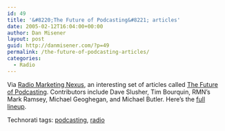 ```yaml
---
id: 49
title: '&#8220;The Future of Podcasting&#8221; articles'
date: 2005-02-12T16:04:00+00:00
author: Dan Misener
layout: post
guid: http://danmisener.com/?p=49
permalink: /the-future-of-podcasting-articles/
categories:
  - Radio
---
```

Via [Radio Marketing Nexus](http://www.radiomarketingnexus.com/), an interesting set of articles called [The Future of Podcasting](http://www.ktoddstorch.com/business/the_future_of_podcasting/index.html). Contributors include Dave Slusher, Tim Bourquin, RMN&#8217;s Mark Ramsey, Michael Geoghegan, and Michael Butler. Here&#8217;s the [full lineup](http://www.ktoddstorch.com/business/2005/02/the_future_of_p_6.html).

Technorati tags: <a href="http://www.technorati.com/tags/podcasting" rel="tag">podcasting</a>, <a href="http://www.technorati.com/tag/radio" rel="tag">radio</a>